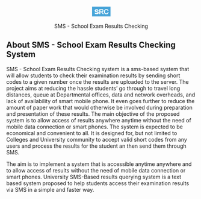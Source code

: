 <p align="center"><img src="https://github.com/dennohdee/SMS-School-Result-Checking/blob/master/public/dist/img/kibu.PNG"></p>

<p align="center">
SMS - School Exam Results Checking
</p>

## About SMS - School Exam Results Checking System
<p>SMS - School Exam Results Checking system is a sms-based system that will allow students to check their examination results by sending short codes to a given number once the results are uploaded to the server. The project aims at reducing the hassle students’ go through to travel long distances, queue at Departmental offices, data and network overheads, and lack of availability of smart mobile phone. It even goes further to reduce the amount of paper work that would otherwise be involved during preparation and presentation of these results. The main objective of the proposed system is to allow access of results anywhere anytime without the need of mobile data connection or smart phones. The system is expected to be economical and convenient to all. It is designed for, but not limited to Colleges and University community to accept valid short codes from any users and process the results for the student an then send them through SMS.</p>
<p>The aim is to implement a system that is accessible anytime anywhere and to allow access of results without the need of mobile data connection or smart phones. University SMS-Based results querying system is a text based system proposed to help students access their examination results via SMS in a simple and faster way.</p>
